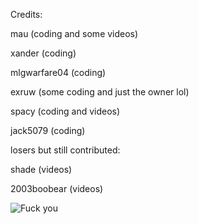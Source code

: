 Credits:


mau (coding and some videos)


xander (coding)


mlgwarfare04 (coding)


exruw (some coding and just the owner lol)


spacy (coding and videos)


jack5079 (coding)


losers but still contributed:


shade (videos)


2003boobear (videos)



![Fuck you](https://c.tenor.com/3gJrau0SCnMAAAAj/gooper-hypnospace.gif)
